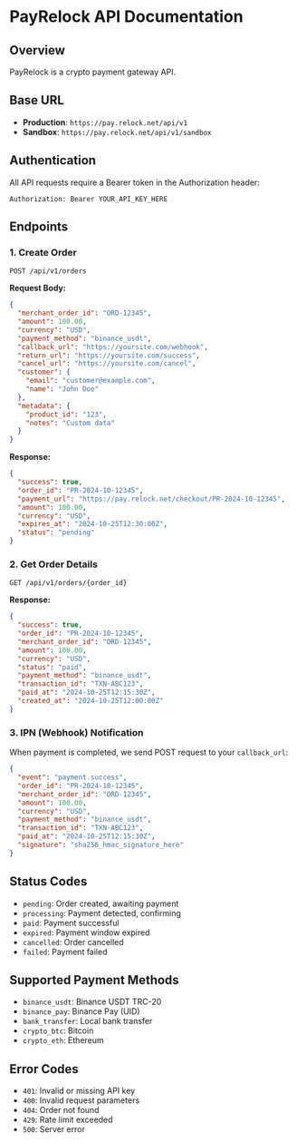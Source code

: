 # PayRelock API Documentation

## Overview
PayRelock is a crypto payment gateway API.

## Base URL
- **Production**: `https://pay.relock.net/api/v1`
- **Sandbox**: `https://pay.relock.net/api/v1/sandbox`

## Authentication
All API requests require a Bearer token in the Authorization header:

```
Authorization: Bearer YOUR_API_KEY_HERE
```

## Endpoints

### 1. Create Order
```http
POST /api/v1/orders
```

**Request Body:**
```json
{
  "merchant_order_id": "ORD-12345",
  "amount": 100.00,
  "currency": "USD",
  "payment_method": "binance_usdt",
  "callback_url": "https://yoursite.com/webhook",
  "return_url": "https://yoursite.com/success",
  "cancel_url": "https://yoursite.com/cancel",
  "customer": {
    "email": "customer@example.com",
    "name": "John Doe"
  },
  "metadata": {
    "product_id": "123",
    "notes": "Custom data"
  }
}
```

**Response:**
```json
{
  "success": true,
  "order_id": "PR-2024-10-12345",
  "payment_url": "https://pay.relock.net/checkout/PR-2024-10-12345",
  "amount": 100.00,
  "currency": "USD",
  "expires_at": "2024-10-25T12:30:00Z",
  "status": "pending"
}
```

### 2. Get Order Details
```http
GET /api/v1/orders/{order_id}
```

**Response:**
```json
{
  "success": true,
  "order_id": "PR-2024-10-12345",
  "merchant_order_id": "ORD-12345",
  "amount": 100.00,
  "currency": "USD",
  "status": "paid",
  "payment_method": "binance_usdt",
  "transaction_id": "TXN-ABC123",
  "paid_at": "2024-10-25T12:15:30Z",
  "created_at": "2024-10-25T12:00:00Z"
}
```

### 3. IPN (Webhook) Notification
When payment is completed, we send POST request to your `callback_url`:

```json
{
  "event": "payment.success",
  "order_id": "PR-2024-10-12345",
  "merchant_order_id": "ORD-12345",
  "amount": 100.00,
  "currency": "USD",
  "payment_method": "binance_usdt",
  "transaction_id": "TXN-ABC123",
  "paid_at": "2024-10-25T12:15:30Z",
  "signature": "sha256_hmac_signature_here"
}
```

## Status Codes
- `pending`: Order created, awaiting payment
- `processing`: Payment detected, confirming
- `paid`: Payment successful
- `expired`: Payment window expired
- `cancelled`: Order cancelled
- `failed`: Payment failed

## Supported Payment Methods
- `binance_usdt`: Binance USDT TRC-20
- `binance_pay`: Binance Pay (UID)
- `bank_transfer`: Local bank transfer
- `crypto_btc`: Bitcoin
- `crypto_eth`: Ethereum

## Error Codes
- `401`: Invalid or missing API key
- `400`: Invalid request parameters
- `404`: Order not found
- `429`: Rate limit exceeded
- `500`: Server error

